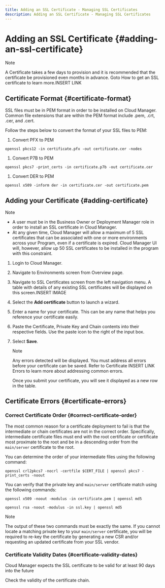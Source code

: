 ```yaml
---
title: Adding an SSL Certificate - Managing SSL Certificates
description: Adding an SSL Certificate - Managing SSL Certificates
---
```


# Adding an SSL Certificate {#adding-an-ssl-certificate}

>[!NOTE]
>A Certificate takes a few days to provision and it is recommended that the certificate be provisioned even months in advance. Goto How to get an SSL certificate to learn more.INSERT LINK

## Certificate Format {#certificate-format}

SSL files must be in PEM format in order to be installed on Cloud Manager. Common file extensions that are within the PEM format include .pem, .crt, .cer, and .cert. 

Follow the steps below to convert the format of your SSL files to PEM:

1. Convert PFX to PEM

  `openssl pkcs12 -in certificate.pfx -out certificate.cer -nodes`

1. Convert P7B to PEM

  `openssl pkcs7 -print_certs -in certificate.p7b -out certificate.cer`

1. Convert DER to PEM

  `openssl x509 -inform der -in certificate.cer -out certificate.pem`

## Adding your Certificate {#adding-certificate}

>[!NOTE]
>* A user must be in the Business Owner or Deployment Manager role in order to install an SSL certificate in Cloud Manager.
>* At any given time, Cloud Manager will allow a maximum of 5 SSL certificates that can be associated with one or more environments across your Program, even if a certificate is expired. Cloud Manager UI will, however, allow up 50 SSL certificates to be installed in the program with this constraint.

1. Login to Cloud Manager.
1. Navigate to Environments screen from Overview page.
1. Navigate to SSL Certificates screen from the left navigation menu. A table with details of any existing SSL certificates will be displayed on this screen.INSERT IMAGE
1. Select the **Add certificate** button to launch a wizard.
1. Enter a name for your certificate. This can be any name that helps you reference your certificate easily.
1. Paste the Certificate, Private Key and Chain contents into their respective fields. Use the paste icon to the right of the input box.
1. Select **Save**.

   >[!NOTE]
   >Any errors detected will be displayed. You must address all errors before your certificate can be saved. Refer to Certificate INSERT LINK Errors to learn more about addressing common errors.

   Once you submit your certificate, you will see it displayed as a new row in the table.

## Certificate Errors {#certificate-errors}

### Correct Certificate Order {#correct-certificate-order}

The most common reason for a certificate deployment to fail is that the intermediate or chain certificates are not in the correct order. Specifically, intermediate certificate files must end with the root certificate or certificate most proximate to the root and be in a descending order from the `main/server` certificate to the root. 

You can determine the order of your intermediate files using the following command:

`openssl crl2pkcs7 -nocrl -certfile $CERT_FILE | openssl pkcs7 -print_certs -noout`

You can verify that the private key and `main/server` certificate match using the following commands:

`openssl x509 -noout -modulus -in certificate.pem | openssl md5`

`openssl rsa -noout -modulus -in ssl.key | openssl md5`

>[!NOTE]
>The output of these two commands must be exactly the same. If you cannot locate a matching private key to your `main/server` certificate, you will be required to re-key the certificate by generating a new CSR and/or requesting an updated certificate from your SSL vendor.

### Certificate Validity Dates {#certificate-validity-dates}

Cloud Manager expects the SSL certificate to be valid for at least 90 days into the future

Check the validity of the certificate chain.
